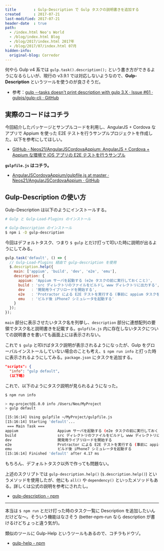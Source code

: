 ```yaml
---
title        : Gulp-Description で Gulp タスクの説明書きを追加する
created      : 2017-07-21
last-modified: 2017-07-21
header-date  : true
path:
  - /index.html Neo's World
  - /blog/index.html Blog
  - /blog/2017/index.html 2017年
  - /blog/2017/07/index.html 07月
hidden-info:
  original-blog: Corredor
---
```


何やら Gulp v4 系では `gulp.task().description();` という書き方ができるようになるらしいが、現行の v3.9.1 では対応しないようなので、**Gulp-Description** というツールを使うのが良さそうだ。

- 参考：[gulp --tasks doesn't print description with gulp 3.X · Issue #61 · gulpjs/gulp-cli · GitHub](https://github.com/gulpjs/gulp-cli/issues/61)

## 実際のコードはコチラ

今回紹介したパッケージとサンプルコードを利用し、AngularJS + Cordova なアプリで Appium を使った E2E テストを行うサンプルプロジェクトを作成した。以下を参考にしてほしい。

- [GitHub - Neos21/AngularJSCordovaAppium: AngularJS + Cordova + Appium な環境で iOS アプリの E2E テストを行うサンプル](https://github.com/Neos21/example-angular-js-cordova-appium)

**`gulpfile.js` はコチラ。**

- [AngularJSCordovaAppium/gulpfile.js at master · Neos21/AngularJSCordovaAppium · GitHub](https://github.com/Neos21/example-angular-js-cordova-appium/blob/master/gulpfile.js)

## Gulp-Description の使い方

Gulp-Description は以下のようにインストールする。

```bash
# Gulp と Gulp-Load-Plugins のインストール

# Gulp-Description のインストール
$ npm i -D gulp-description
```

今回はデフォルトタスク、つまり `$ gulp` とだけ打って叩いた時に説明が出るようにしてみる。

```javascript
gulp.task('default', () => {
  // Gulp-Load-Plugins 経由で gulp-description を使用
  $.description.help({
    main: ['appium', 'build', 'dev', 'e2e', 'emu'],
    description: {
      appium: 'Appium サーバを起動する (e2e タスクの前に実行しておくこと)',
      build : 'src ディレクトリのファイルをビルドし www ディレクトリに出力する',
      dev   : '開発用ライブリロードを開始する',
      e2e   : 'Protractor による E2E テストを実行する (事前に appium タスクを実行しておくこと)',
      emu   : 'ビルド後 iPhone7 シミュレータを起動する'
    }
  });
});
```

`main` 部分に表示させたいタスク名を列挙し、`description` 部分に連想配列の要領でタスク名と説明書きを記載する。`gulpfile.js` 内に存在しないタスクについての説明書きを書いても画面上には表示されない。

これで `$ gulp` と叩けばタスク説明が表示されるようになったが、Gulp をグローバルインストールしていない場合のことも考え、`$ npm run info` と打った時に表示されるようにしてみる。`package.json` にタスクを追加する。

```json
"scripts": {
  "info": "gulp default",
  (以下略)
```

これで、以下のようにタスク説明が見られるようになった。

```bash
$ npm run info

> my-project@1.0.0 info /Users/Neo/MyProject
> gulp default

[15:16:14] Using gulpfile ~/MyProject/gulpfile.js
[15:16:14] Starting 'default'...
 === Main Task ===
appium                  Appium サーバを起動する (e2e タスクの前に実行しておくこと)
build                   src ディレクトリのファイルをビルドし www ディレクトリに出力する
dev                     開発用ライブリロードを開始する
e2e                     Protractor による E2E テストを実行する (事前に appium タスクを実行しておくこと)
emu                     ビルド後 iPhone7 シミュレータを起動する
[15:16:14] Finished 'default' after 4.17 ms
```

もちろん、デフォルトタスク以外で作っても問題ない。

上述のスクリプトでは `gulp-description.help()` (`$.description.help()`) というメソッドを使用したが、他にも `all()` や `dependency()` といったメソッドもある。詳しくは公式の説明を参考にされたし。

- [gulp-description - npm](https://www.npmjs.com/package/gulp-description)

---

本当は `$ npm run` とだけ打った時のタスク一覧に Description を追加したいんだけどな〜。そういう機能はなさそう (better-npm-run なら description が書けるけどちょっと違う気が)。

類似のツールに Gulp-Help というツールもあるので、コチラもドウゾ。

- [gulp-help - npm](https://www.npmjs.com/package/gulp-help)
